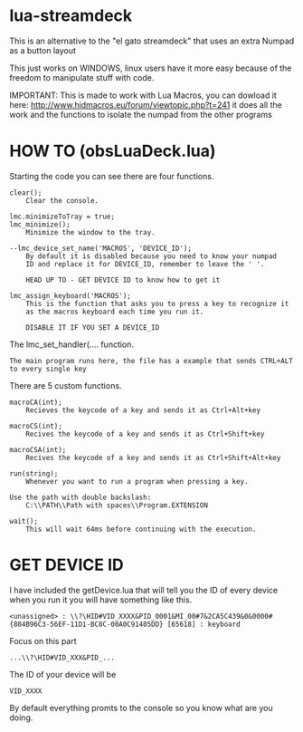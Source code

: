 # lua-streamdeck
This is an alternative to the "el gato streamdeck" that uses an extra Numpad as a button layout

This just works on WINDOWS, linux users have it more easy because of the freedom to manipulate stuff with code.

IMPORTANT: This is made to work with Lua Macros, you can dowload it here: http://www.hidmacros.eu/forum/viewtopic.php?t=241
it does all the work and the functions to isolate the numpad from the other programs

# HOW TO (obsLuaDeck.lua)

Starting the code you can see there are four functions.
	
	clear();
		Clear the console.
		
	lmc.minimizeToTray = true;
	lmc_minimize();
		Minimize the window to the tray.

	--lmc_device_set_name('MACROS', 'DEVICE_ID');
		By default it is disabled because you need to know your numpad
		ID and replace it for DEVICE_ID, remember to leave the ' '.
	
		HEAD UP TO - GET DEVICE ID to know how to get it
      
	lmc_assign_keyboard('MACROS');
		This is the function that asks you to press a key to recognize it
		as the macros keyboard each time you run it.
			
		DISABLE IT IF YOU SET A DEVICE_ID

The lmc_set_handler(.... function.

	The main program runs here, the file has a example that sends CTRL+ALT to every single key
		

There are 5 custom functions.

	macroCA(int);
		Recieves the keycode of a key and sends it as Ctrl+Alt+key
      
	macroCS(int);
		Recives the keycode of a key and sends it as Ctrl+Shift+key
      
	macroCSA(int);
		Recives the keycode of a key and sends it as Ctrl+Shift+Alt+key
			
	run(string);
		Whenever you want to run a program when pressing a key.
			
	Use the path with double backslash:
		C:\\PATH\\Path with spaces\\Program.EXTENSION
		
	wait();
		This will wait 64ms before continuing with the execution.
			
# GET DEVICE ID

I have included the getDevice.lua that will tell you the ID of every device
when you run it you will have something like this.
		
	<unassigned> : \\?\HID#VID_XXXX&PID_0001&MI_00#7&2CA5C439&0&0000#{884B96C3-56EF-11D1-BC8C-00A0C91405DD} [65618] : keyboard
		
Focus on this part

	...\\?\HID#VID_XXX&PID_...
	
The ID of your device will be

	VID_XXXX
	
By default everything promts to the console so you know what are you doing.

